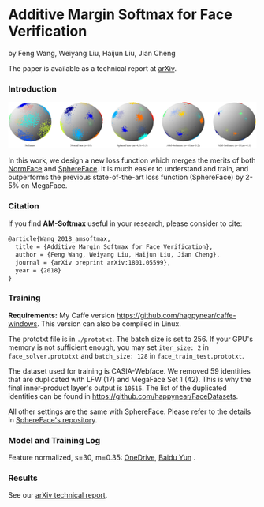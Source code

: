 # Additive Margin Softmax for Face Verification 

by Feng Wang, Weiyang Liu, Haijun Liu, Jian Cheng

The paper is available as a technical report at [arXiv](https://arxiv.org/abs/1801.05599).

### Introduction

![FeatureVis](assets/FeatureVis.png)

In this work, we design a new loss function which merges the merits of both [NormFace](https://github.com/happynear/NormFace) and [SphereFace](https://github.com/wy1iu/sphereface). It is much easier to understand and train, and outperforms the previous state-of-the-art loss function (SphereFace) by 2-5% on MegaFace. 

### Citation
If you find **AM-Softmax** useful in your research, please consider to cite:

	@article{Wang_2018_amsoftmax,
	  title = {Additive Margin Softmax for Face Verification},
	  author = {Feng Wang, Weiyang Liu, Haijun Liu, Jian Cheng},
	  journal = {arXiv preprint arXiv:1801.05599},
	  year = {2018}
	}

### Training

**Requirements:** My Caffe version https://github.com/happynear/caffe-windows. This version can also be compiled in Linux.

The prototxt file is in `./prototxt`. The batch size is set to 256. If your GPU's memory is not sufficient enough, you may set `iter_size: 2` in `face_solver.prototxt` and `batch_size: 128` in `face_train_test.prototxt`.

The dataset used for training is CASIA-Webface. We removed 59 identities that are duplicated with LFW (17) and MegaFace Set 1 (42). This is why the final inner-product layer's output is `10516`. The list of the duplicated identities can be found in https://github.com/happynear/FaceDatasets.

All other settings are the same with SphereFace. Please refer to the details in [SphereFace's repository](https://github.com/wy1iu/sphereface).

### Model and Training Log

Feature normalized, s=30, m=0.35: [OneDrive](https://stduestceducn-my.sharepoint.com/:u:/g/personal/201411020102_std_uestc_edu_cn/ER-9FNdXCXtPlZAwZQwFmW0BdMVUjG8_y9IodYfoHVYXSg?e=QBG13o), [Baidu Yun](https://pan.baidu.com/s/1hulG7QW) .

### Results
See our [arXiv technical report](https://arxiv.org/abs/1801.05599).
